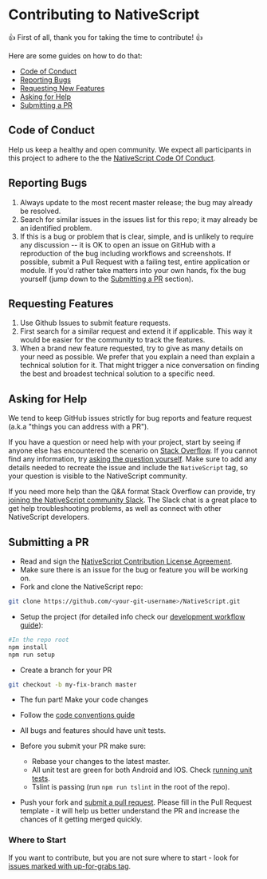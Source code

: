 # Contributing to NativeScript

:+1: First of all, thank you for taking the time to contribute! :+1:

Here are some guides on how to do that:
 - [Code of Conduct](#coc)
 - [Reporting Bugs](#bugs)
 - [Requesting New Features](#features)
 - [Asking for Help](#help)
 - [Submitting a PR](#pr)


##  <a name="coc"></a> Code of Conduct
Help us keep a healthy and open community. We expect all participants in this project to adhere to the the [NativeScript Code Of Conduct](https://github.com/NativeScript/codeofconduct).


## <a name="bugs"></a> Reporting Bugs

1. Always update to the most recent master release; the bug may already be resolved.
2. Search for similar issues in the issues list for this repo; it may already be an identified problem.
3. If this is a bug or problem that is clear, simple, and is unlikely to require any discussion -- it is OK to open an issue on GitHub with a reproduction of the bug including workflows and screenshots. If possible, submit a Pull Request with a failing test, entire application or module. If you'd rather take matters into your own hands, fix the bug yourself (jump down to the [Submitting a PR](#pr) section).

## <a name="features"></a> Requesting Features

1. Use Github Issues to submit feature requests.
2. First search for a similar request and extend it if applicable. This way it would be easier for the community to track the features.
3. When a brand new feature requested, try to give as many details on your need as possible. We prefer that you explain a need than explain a technical solution for it. That might trigger a nice conversation on finding the best and broadest technical solution to a specific need.

## <a name="help"></a> Asking for Help

We tend to keep GitHub issues strictly for bug reports and feature request (a.k.a "things you can address with a PR").

If you have a question or need help with your project, start by seeing if anyone else has encountered the scenario on [Stack Overflow](http://stackoverflow.com/questions/tagged/nativescript). If you cannot find any information, try [asking the question yourself](http://stackoverflow.com/questions/ask/advice?). Make sure to add any details needed to recreate the issue and include the `NativeScript` tag, so your question is visible to the NativeScript community.

If you need more help than the Q&A format Stack Overflow can provide, try [joining the NativeScript community Slack](http://developer.telerik.com/wp-login.php?action=slack-invitation). The Slack chat is a great place to get help troubleshooting problems, as well as connect with other NativeScript developers.

## <a name="pr"></a> Submitting a PR

* Read and sign the [NativeScript Contribution License Agreement](http://www.nativescript.org/cla).
* Make sure there is an issue for the bug or feature you will be working on.
* Fork and clone the NativeScript repo:
```bash
git clone https://github.com/<your-git-username>/NativeScript.git
```
* Setup the project (for detailed info check our [development workflow guide](DevelopmentWorkflow.md)):

```bash
#In the repo root
npm install
npm run setup
```

* Create a branch for your PR
```bash
git checkout -b my-fix-branch master
```

* The fun part! Make your code changes

* Follow the [code conventions guide](CodeConvention.md)

* All bugs and features should have unit tests. 

* Before you submit your PR make sure:
    * Rebase your changes to the latest master.
    * All unit test are green for both Android and IOS. Check [running unit tests](DevelopmentWorkflow.md#running-unit-tests).
    * Tslint is passing (run `npm run tslint` in the root of the repo).

* Push your fork and [submit a pull request](https://github.com/NativeScript/NativeScript/compare). Please fill in the Pull Request template - it will help us better understand the PR and increase the chances of it getting merged quickly.

### Where to Start

If you want to contribute, but you are not sure where to start - look for [issues marked with up-for-grabs tag](https://github.com/NativeScript/NativeScript/issues?q=is%3Aopen+is%3Aissue+label%3Aup-for-grabs).

